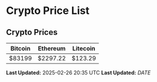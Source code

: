 # Crypto Price List

## Crypto Prices
| Bitcoin | Ethereum | Litecoin |
| ------- | -------- | -------- |
| $83199 | $2297.22 | $123.29 |
**Last Updated:** 2025-02-26 20:35 UTC
**Last Updated:** $DATE$
